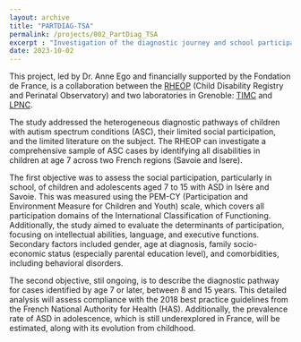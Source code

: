 ```yaml
---
layout: archive
title: "PARTDIAG-TSA"
permalink: /projects/002_PartDiag_TSA
excerpt : "Investigation of the diagnostic journey and school participation of autistic children in the French county of Isere and Savoie"
date: 2023-10-02
---
```


This project, led by Dr. Anne Ego and financially supported by the Fondation de France, is a collaboration between the [RHEOP](https://rheop.univ-grenoble-alpes.fr) (Child Disability Registry and Perinatal Observatory) and two laboratories in Grenoble: [TIMC](https://www.timc.fr/themas) and [LPNC](https://lpnc.univ-grenoble-alpes.fr/fr).

The study addressed the heterogeneous diagnostic pathways of children with autism spectrum conditions (ASC), their limited social participation, and the limited literature on the subject. 
The RHEOP can investigate a comprehensive sample of ASC cases by identifying all disabilities in children at age 7 across two French regions (Savoie and Isere).

The first objective was to assess the social participation, particularly in school, of children and adolescents aged 7 to 15 with ASD in Isère and Savoie. 
This was measured using the PEM-CY (Participation and Environment Measure for Children and Youth) scale, which covers all participation domains of the International Classification of Functioning.
Additionally, the study aimed to evaluate the determinants of participation, focusing on intellectual abilities, language, and executive functions. 
Secondary factors included gender, age at diagnosis, family socio-economic status (especially parental education level), and comorbidities, including behavioral disorders.  

The second objective, stil ongoing, is to describe the diagnostic pathway for cases identified by age 7 or later, between 8 and 15 years. 
This detailed analysis will assess compliance with the 2018 best practice guidelines from the French National Authority for Health (HAS). 
Additionally, the prevalence rate of ASD in adolescence, which is still underexplored in France, will be estimated, along with its evolution from childhood.